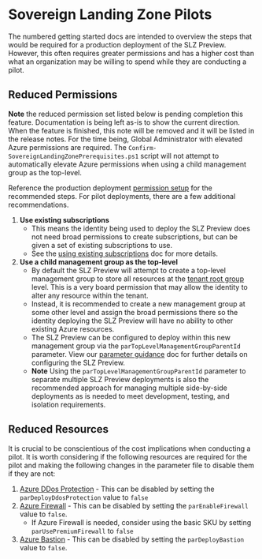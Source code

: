 # Sovereign Landing Zone Pilots

The numbered getting started docs are intended to overview the steps that would be required for a production deployment of the SLZ Preview. However, this often requires greater permissions and has a higher cost than what an organization may be willing to spend while they are conducting a pilot.

## Reduced Permissions

**Note** the reduced permission set listed below is pending completion this feature. Documentation is being left as-is to show the current direction. When the feature is finished, this note will be removed and it will be listed in the release notes. For the time being, Global Administrator with elevated Azure permissions are required. The `Confirm-SovereignLandingZonePrerequisites.ps1` script will not attempt to automatically elevate Azure permissions when using a child management group as the top-level.

Reference the production deployment [permission setup](../05-Permissions-Tooling.md) for the recommended steps. For pilot deployments, there are a few additional recommendations.

1. **Use existing subscriptions**
   * This means the identity being used to deploy the SLZ Preview does not need broad permissions to create subscriptions, but can be given a set of existing subscriptions to use.
   * See the [using existing subscriptions](./Using-Existing-Subscriptions.md) doc for more details.
2. **Use a child management group as the top-level**
   * By default the SLZ Preview will attempt to create a top-level management group to store all resources at the [tenant root group](https://learn.microsoft.com/azure/governance/management-groups/overview#root-management-group-for-each-directory) level. This is a very board permission that may allow the identity to alter any resource within the tenant.
   * Instead, it is recommended to create a new management group at some other level and assign the broad permissions there so the identity deploying the SLZ Preview will have no ability to other existing Azure resources.
   * The SLZ Preview can be configured to deploy within this new management group via the `parTopLevelManagementGroupParentId` parameter. View our [parameter guidance](../07-Deployment-Parameters.md) doc for further details on configuring the SLZ Preview.
   * **Note** Using the `parTopLevelManagementGroupParentId` parameter to separate multiple SLZ Preview deployments is also the recommended approach for managing multiple side-by-side deployments as is needed to meet development, testing, and isolation requirements.

## Reduced Resources

It is crucial to be conscientious of the cost implications when conducting a pilot. It is worth considering if the following resources are required for the pilot and making the following changes in the parameter file to disable them if they are not:

1. [Azure DDos Protection](https://learn.microsoft.com/azure/ddos-protection/ddos-protection-overview) - This can be disabled by setting the `parDeployDdosProtection` value to `false`
2. [Azure Firewall](https://learn.microsoft.com/azure/firewall/overview) - This can be disabled by setting the `parEnableFirewall` value to `false`.
   * If Azure Firewall is needed, consider using the basic SKU by setting `parUsePremiumFirewall` to `false`
3. [Azure Bastion](https://learn.microsoft.com/azure/bastion/bastion-overview) - This can be disabled by setting the `parDeployBastion` value to `false`.
